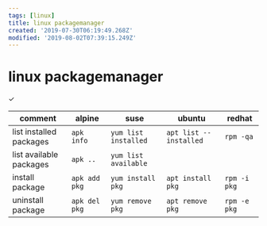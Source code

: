 ```yaml
---
tags: [linux]
title: linux packagemanager
created: '2019-07-30T06:19:49.268Z'
modified: '2019-08-02T07:39:15.249Z'
---
```


# linux packagemanager

✓

| comment | alpine | suse | ubuntu | redhat |
|--|--|--|--|--|
| list installed packages | `apk info`  | `yum list installed` | `apt list --installed` | `rpm -qa` |
| list available packages | `apk ..`    | `yum list available` | | |
| install package         | `apk add pkg ` | `yum install pkg` | `apt install pkg` | `rpm -i pkg` |
| uninstall package       | `apk del pkg ` | `yum remove pkg`  | `apt remove pkg`  | `rpm -e pkg` |

